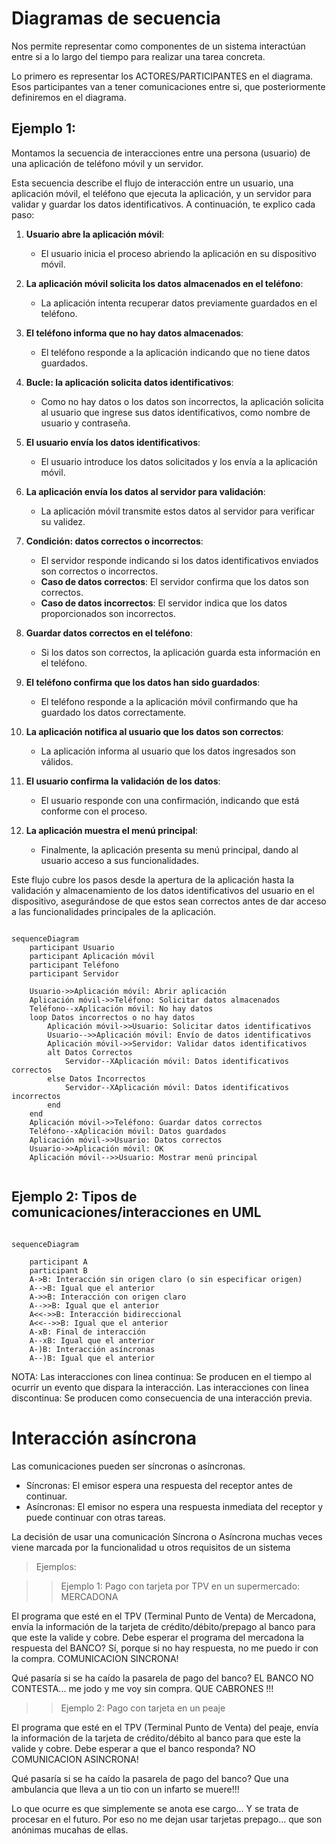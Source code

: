 
# Diagramas de secuencia

Nos permite representar como componentes de un sistema interactúan entre si a lo largo del tiempo para realizar una tarea concreta.

Lo primero es representar los ACTORES/PARTICIPANTES en el diagrama. 
Esos participantes van a tener comunicaciones entre si, que posteriormente definiremos en el diagrama.

## Ejemplo 1:

Montamos la secuencia de interacciones entre una persona (usuario) de una aplicación de teléfono móvil y un servidor.

Esta secuencia describe el flujo de interacción entre un usuario, una aplicación móvil, el teléfono que ejecuta la aplicación, y un servidor para validar y guardar los datos identificativos. A continuación, te explico cada paso:

1. **Usuario abre la aplicación móvil**:
   - El usuario inicia el proceso abriendo la aplicación en su dispositivo móvil.

2. **La aplicación móvil solicita los datos almacenados en el teléfono**:
   - La aplicación intenta recuperar datos previamente guardados en el teléfono.

3. **El teléfono informa que no hay datos almacenados**:
   - El teléfono responde a la aplicación indicando que no tiene datos guardados.

4. **Bucle: la aplicación solicita datos identificativos**:
   - Como no hay datos o los datos son incorrectos, la aplicación solicita al usuario que ingrese sus datos identificativos, como nombre de usuario y contraseña.

5. **El usuario envía los datos identificativos**:
   - El usuario introduce los datos solicitados y los envía a la aplicación móvil.

6. **La aplicación envía los datos al servidor para validación**:
   - La aplicación móvil transmite estos datos al servidor para verificar su validez.

7. **Condición: datos correctos o incorrectos**:
   - El servidor responde indicando si los datos identificativos enviados son correctos o incorrectos.
   - **Caso de datos correctos**: El servidor confirma que los datos son correctos.
   - **Caso de datos incorrectos**: El servidor indica que los datos proporcionados son incorrectos.

8. **Guardar datos correctos en el teléfono**:
   - Si los datos son correctos, la aplicación guarda esta información en el teléfono.

9. **El teléfono confirma que los datos han sido guardados**:
   - El teléfono responde a la aplicación móvil confirmando que ha guardado los datos correctamente.

10. **La aplicación notifica al usuario que los datos son correctos**:
    - La aplicación informa al usuario que los datos ingresados son válidos.

11. **El usuario confirma la validación de los datos**:
    - El usuario responde con una confirmación, indicando que está conforme con el proceso.

12. **La aplicación muestra el menú principal**:
    - Finalmente, la aplicación presenta su menú principal, dando al usuario acceso a sus funcionalidades.

Este flujo cubre los pasos desde la apertura de la aplicación hasta la validación y almacenamiento de los datos identificativos del usuario en el dispositivo, asegurándose de que estos sean correctos antes de dar acceso a las funcionalidades principales de la aplicación.

```mermaid

sequenceDiagram
    participant Usuario
    participant Aplicación móvil
    participant Teléfono
    participant Servidor

    Usuario->>Aplicación móvil: Abrir aplicación
    Aplicación móvil->>Teléfono: Solicitar datos almacenados
    Teléfono--xAplicación móvil: No hay datos
    loop Datos incorrectos o no hay datos
        Aplicación móvil->>Usuario: Solicitar datos identificativos
        Usuario-->>Aplicación móvil: Envío de datos identificativos
        Aplicación móvil->>Servidor: Validar datos identificativos
        alt Datos Correctos
            Servidor--XAplicación móvil: Datos identificativos correctos
        else Datos Incorrectos
            Servidor--XAplicación móvil: Datos identificativos incorrectos
        end
    end
    Aplicación móvil->>Teléfono: Guardar datos correctos
    Teléfono--xAplicación móvil: Datos guardados
    Aplicación móvil->>Usuario: Datos correctos
    Usuario->>Aplicación móvil: OK
    Aplicación móvil-->>Usuario: Mostrar menú principal
    

```

## Ejemplo 2: Tipos de comunicaciones/interacciones en UML

```mermaid

sequenceDiagram

    participant A
    participant B
    A->B: Interacción sin origen claro (o sin especificar origen)
    A-->B: Igual que el anterior
    A->>B: Interacción con origen claro
    A-->>B: Igual que el anterior
    A<<->>B: Interacción bidireccional
    A<<-->>B: Igual que el anterior
    A-xB: Final de interacción 
    A--xB: Igual que el anterior
    A-)B: Interacción asíncronas
    A--)B: Igual que el anterior
```

NOTA: Las interacciones con linea continua: Se producen en el tiempo al ocurrir un evento que dispara la interacción.
Las interacciones con linea discontinua: Se producen como consecuencia de una interacción previa.

# Interacción asíncrona

Las comunicaciones pueden ser síncronas o asíncronas.

- Síncronas: El emisor espera una respuesta del receptor antes de continuar.
- Asíncronas: El emisor no espera una respuesta inmediata del receptor y puede continuar con otras tareas.

La decisión de usar una comunicación Síncrona o Asíncrona muchas veces viene marcada por la funcionalidad u otros requisitos de un sistema

> Ejemplos:

>> Ejemplo 1: Pago con tarjeta por TPV en un supermercado: MERCADONA

El programa que esté en el TPV (Terminal Punto de Venta) de Mercadona, envía la información de la tarjeta de crédito/débito/prepago al banco para que este la valide y cobre. 
Debe esperar el programa del mercadona la respuesta del BANCO? Sí, porque si no hay respuesta, no me puedo ir con la compra.
COMUNICACION SINCRONA!

Qué pasaría si se ha caído la pasarela de pago del banco?
EL BANCO NO CONTESTA... me jodo y me voy sin compra. QUE CABRONES !!!

>> Ejemplo 2: Pago con tarjeta en un peaje

El programa que esté en el TPV (Terminal Punto de Venta) del peaje, envía la información de la tarjeta de crédito/débito al banco para que este la valide y cobre. 
Debe esperar a que el banco responda? NO
COMUNICACION ASINCRONA!

Qué pasaría si se ha caído la pasarela de pago del banco?
Que una ambulancia que lleva a un tio con un infarto se muere!!!

Lo que ocurre es que simplemente se anota ese cargo...
Y se trata de procesar en el futuro.
Por eso no me dejan usar tarjetas prepago... que son anónimas mucahas de ellas.
